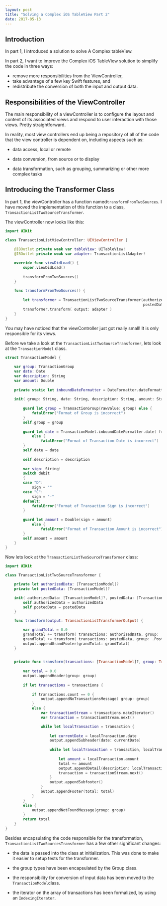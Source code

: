 ```yaml
---
layout: post
title: "Solving a Complex iOS TableView Part 2"
date: 2017-05-13
---
```


## Introduction

In part 1, I introduced a solution to solve A Complex tableView.

In part 2, I want to improve the Complex iOS TableView solution to simplify the code in three ways:

- remove more responsibilities from the ViewController,
- take advantage of a few key Swift features, and
- redistribute the conversion of both the input and output data.



## Responsibilities of the ViewController 

The main responsibility of a viewController is to configure the layout and content of its associated views  and respond  to user interaction with those views. Pretty straightforward.

In reality, most view controllers end up being a repository of all of the code that the view controller is dependent on, including aspects such as:

- data access, local or remote

- data conversion, from source or to display

- data transformation, such as grouping, summarizing or other more complex tasks

## Introducing the Transformer Class

In part 1, the viewController has a function named`transformFromTwoSources`. I have moved the implementation of this function to a class, `TransactionListTwoSourceTransformer`.

The viewController now looks like this: 

```swift
import UIKit

class TransactionListViewController: UIViewController {
    
    @IBOutlet private weak var tableView: UITableView!
    @IBOutlet private weak var adapter: TransactionListAdapter!

    override func viewDidLoad() {
        super.viewDidLoad()
        
        transformFromTwoSources()
    }
    
    func transformFromTwoSources() {
        
        let transformer = TransactionListTwoSourceTransformer(authorizedData: TransactionModel.authorizedData,
                                                              postedData: TransactionModel.postedData)
        transformer.transform( output: adapter )
    }
}
```

You may have noticed that the viewController just got really small! It is only responsible for its views.

Before we take a look at the `TransactionListTwoSourceTransformer`, lets look at the `TransactionModel` class.

```swift
struct TransactionModel {
    
    var group: TransactionGroup
    var date: Date
    var description: String
    var amount: Double
    
    private static let inboundDateFormatter = DateFormatter.dateFormatter( format:"yyyy'-'MM'-'dd")
    
    init( group: String, date: String, description: String, amount: String, debit: String ) {
        
        guard let group = TransactionGroup(rawValue: group) else {
            fatalError("Format of Group is incorrect")
        }
        self.group = group
        
        guard let date = TransactionModel.inboundDateFormatter.date( from: date )
            else {
                fatalError("Format of Transaction Date is incorrect")
        }
        self.date = date
        
        self.description = description
        
        var sign: String!
        switch debit
        {
        case "D":
            sign = ""
        case "C":
            sign = "-"
        default:
            fatalError("Format of Transaction Sign is incorrect")
        }
        
        guard let amount = Double(sign + amount)
            else {
                fatalError("Format of Transaction Amount is incorrect")
        }
        self.amount = amount
    }
}
```

Now lets look at the `TransactionListTwoSourceTransformer` class:

```swift
import UIKit

class TransactionListTwoSourceTransformer {

    private let authorizedData: [TransactionModel]?
    private let postedData: [TransactionModel]?

    init( authorizedData: [TransactionModel]?, postedData: [TransactionModel]?) {
        self.authorizedData = authorizedData
        self.postedData = postedData
    }

    func transform(output: TransactionListTransformerOutput) {

        var grandTotal = 0.0
        grandTotal += transform( transactions: authorizedData, group: .Authorized, output: output)
        grandTotal += transform( transactions: postedData, group: .Posted, output: output )
        output.appendGrandFooter(grandTotal: grandTotal)
    }

    
    private func transform(transactions: [TransactionModel]?, group: TransactionGroup, output: TransactionListTransformerOutput ) -> Double {
        
        var total = 0.0
        output.appendHeader(group: group)
        
        if let transactions = transactions {
            
            if transactions.count == 0 {
                output.appendNoTransactionsMessage( group: group)
            }
            else {
                var transactionStream = transactions.makeIterator()
                var transaction = transactionStream.next()

                while let localTransaction = transaction {
                    
                    let currentDate = localTransaction.date
                    output.appendSubheader(date: currentDate)
                    
                    while let localTransaction = transaction, localTransaction.date == currentDate {
                        
                        let amount = localTransaction.amount
                        total += amount
                        output.appendDetail(description: localTransaction.description, amount: amount)
                        transaction = transactionStream.next()
                    }
                    output.appendSubfooter()
                }
                output.appendFooter(total: total)
            }
        }
        else {
            output.appendNotFoundMessage(group: group)
        }
        return total
    }
}
```

Besides encapsulating the code responsible for the transformation, `TransactionListTwoSourcesTransformer` has a few other significant changes:

- the data is passed into the class at initialization. This was done to make it easier to setup tests for the transformer.

- the group types have been encapsulated by the Group class. 

- the responsibility for conversion of input data has been moved to the `TransactionModel`class. 

- the iterator on the array of transactions has been formalized, by using an `IndexingIterator`.

  ​